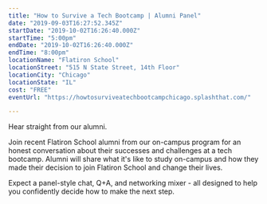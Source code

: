 ```yaml
---
title: "How to Survive a Tech Bootcamp | Alumni Panel"
date: "2019-09-03T16:27:52.345Z"
startDate: "2019-10-02T16:26:40.000Z"
startTime: "5:00pm"
endDate: "2019-10-02T16:26:40.000Z"
endTime: "8:00pm"
locationName: "Flatiron School"
locationStreet: "515 N State Street, 14th Floor"
locationCity: "Chicago"
locationState: "IL"
cost: "FREE"
eventUrl: "https://howtosurviveatechbootcampchicago.splashthat.com/"

---
```


Hear straight from our alumni. 

Join recent Flatiron School alumni from our on-campus program for an honest conversation about their successes and challenges at a tech bootcamp. Alumni will share what it's like to study on-campus and how they made their decision to join Flatiron School and change their lives. 

Expect a panel-style chat, Q+A, and networking mixer - all designed to help you confidently decide how to make the next step.

